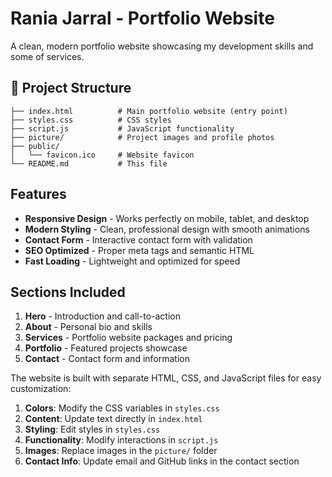 # Rania Jarral - Portfolio Website

A clean, modern portfolio website showcasing my development skills and some of services.

## 📁 Project Structure

```
├── index.html          # Main portfolio website (entry point)
├── styles.css          # CSS styles
├── script.js           # JavaScript functionality
├── picture/            # Project images and profile photos
├── public/
│   └── favicon.ico     # Website favicon
└── README.md           # This file 
```

## Features

- **Responsive Design** - Works perfectly on mobile, tablet, and desktop
- **Modern Styling** - Clean, professional design with smooth animations
- **Contact Form** - Interactive contact form with validation
- **SEO Optimized** - Proper meta tags and semantic HTML
- **Fast Loading** - Lightweight and optimized for speed

## Sections Included

1. **Hero** - Introduction and call-to-action
2. **About** - Personal bio and skills
3. **Services** - Portfolio website packages and pricing
4. **Portfolio** - Featured projects showcase
5. **Contact** - Contact form and information

The website is built with separate HTML, CSS, and JavaScript files for easy customization:

1. **Colors**: Modify the CSS variables in `styles.css`
2. **Content**: Update text directly in `index.html`
3. **Styling**: Edit styles in `styles.css`
4. **Functionality**: Modify interactions in `script.js`
5. **Images**: Replace images in the `picture/` folder
6. **Contact Info**: Update email and GitHub links in the contact section
